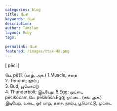 ```yaml
---
categories: blog
title: பேசி
keywords: பேசி
description: 
author: Tamilan
layout: Ruby
tags: 
 
permalink: பேசி
featured: /images/ttak-48.png
---
```

  
[ pēci ]  
  
பெ. pēšī. (யாழ். அக.) 1.Muscle; சதை  
2. Tendon; நரம்பு  
3. Bud; பூமொட்டு  
4. Thunderbolt; இடியேறு. 5.Egg; முட்டை  
pēcikōcam,பெ. pēšikōša.Egg; முட்டை. (சங். அக.)  
இடியேறு, உடை, ஓர் யாறு, தசை, நரம்பு, பூமொட்டு, முட்டை